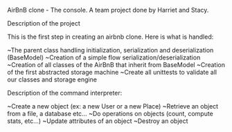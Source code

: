AirBnB clone - The console. 
A team project done by Harriet and Stacy.

Description of the project

This is the first step in creating an airbnb clone.
Here is what is handled:

~The parent class handling initialization, serialization and deserialization (BaseModel)
~Creation of a simple flow serialization/deserialization
~Creation  of all classes of the AirBnB that inherit from BaseModel
~Creation of the first abstracted storage machine
~Create all unittests to validate all our classes and storage engine


Description of the command interpreter:

~Create a new object (ex: a new User or a new Place)
~Retrieve an object from a file, a database etc…
~Do operations on objects (count, compute stats, etc…)
~Update attributes of an object
~Destroy an object


